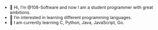 - 👋 Hi, I’m @108-Software and now I am a student programmer with great ambitions.
- 👀 I’m interested in learning different programming languages.
- 🌱 I am currently learning C, Python, Java, JavaScript, Go.

<!---
108-Software/108-Software is a ✨ special ✨ repository because its `README.md` (this file) appears on your GitHub profile.
You can click the Preview link to take a look at your changes.
--->
